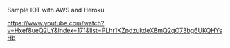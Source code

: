 Sample IOT with AWS and Heroku

https://www.youtube.com/watch?v=Hxef8ueQ2LY&index=171&list=PLhr1KZpdzukdeX8mQ2qO73bg6UKQHYsHb
